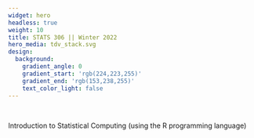 ```yaml
---
widget: hero
headless: true
weight: 10
title: STATS 306 || Winter 2022
hero_media: tdv_stack.svg
design:
  background:
    gradient_angle: 0
    gradient_start: 'rgb(224,223,255)'
    gradient_end: 'rgb(153,238,255)'
    text_color_light: false   
---
```

<br>

Introduction to Statistical Computing (using the R programming language)
